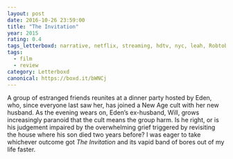 ```yaml
---
layout: post 
date: 2016-10-26 23:59:00
title: "The Invitation"
year: 2015
rating: 0.4
tags_letterboxd: narrative, netflix, streaming, hdtv, nyc, leah, Robtober
tags:
  - film
  - review
category: Letterboxd
canonical: https://boxd.it/bWNCj
---
```


A group of estranged friends reunites at a dinner party hosted by Eden, who, since everyone last saw her, has joined a New Age cult with her new husband. As the evening wears on, Eden’s ex-husband, Will, grows increasingly paranoid that the cult means the group harm. Is he right, or is his judgement impaired by the overwhelming grief triggered by revisiting the house where his son died two years before? I was eager to take whichever outcome got <cite>The Invitation</cite> and its vapid band of bores out of my life faster.